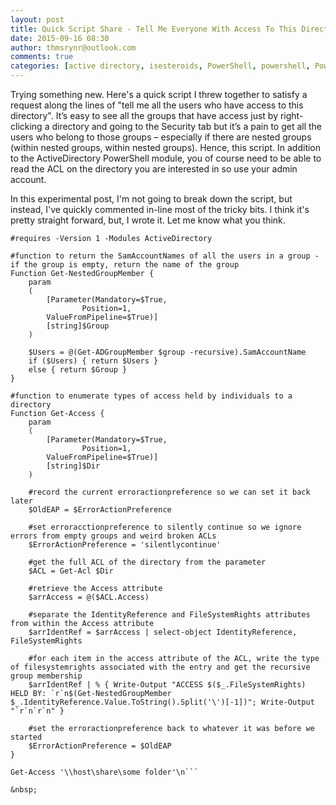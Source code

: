 ```yaml
---
layout: post
title: Quick Script Share - Tell Me Everyone With Access To This Directory
date: 2015-09-16 08:30
author: thmsrynr@outlook.com
comments: true
categories: [active directory, isesteroids, PowerShell, powershell, PowerShell ISE, powershell ise, quick script sharing, quick tip]
---
```

Trying something new. Here's a quick script I threw together to satisfy a request along the lines of "tell me all the users who have access to this directory". It’s easy to see all the groups that have access just by right-clicking a directory and going to the Security tab but it’s a pain to get all the users who belong to those groups – especially if there are nested groups (within nested groups, within nested groups). Hence, this script. In addition to the ActiveDirectory PowerShell module, you of course need to be able to read the ACL on the directory you are interested in so use your admin account.

In this experimental post, I'm not going to break down the script, but instead, I've quickly commented in-line most of the tricky bits. I think it's pretty straight forward, but, I wrote it. Let me know what you think.

```
#requires -Version 1 -Modules ActiveDirectory

#function to return the SamAccountNames of all the users in a group - if the group is empty, return the name of the group
Function Get-NestedGroupMember {
    param
    (
        [Parameter(Mandatory=$True,
                Position=1,
        ValueFromPipeline=$True)]
        [string]$Group
    )
 
    $Users = @(Get-ADGroupMember $group -recursive).SamAccountName
    if ($Users) { return $Users }
    else { return $Group }
} 

#function to enumerate types of access held by individuals to a directory
Function Get-Access {
    param
    (
        [Parameter(Mandatory=$True,
                Position=1,
        ValueFromPipeline=$True)]
        [string]$Dir
    )
    
    #record the current erroractionpreference so we can set it back later
    $OldEAP = $ErrorActionPreference
    
    #set erroracctionpreference to silently continue so we ignore errors from empty groups and weird broken ACLs
    $ErrorActionPreference = 'silentlycontinue'
    
    #get the full ACL of the directory from the parameter
    $ACL = Get-Acl $Dir
    
    #retrieve the Access attribute
    $arrAccess = @($ACL.Access)
    
    #separate the IdentityReference and FileSystemRights attributes from within the Access attribute
    $arrIdentRef = $arrAccess | select-object IdentityReference, FileSystemRights
    
    #for each item in the access attribute of the ACL, write the type of filesystemrights associated with the entry and get the recursive group membership
    $arrIdentRef | % { Write-Output "ACCESS $($_.FileSystemRights) HELD BY: `r`n$(Get-NestedGroupMember $_.IdentityReference.Value.ToString().Split('\')[-1])"; Write-Output "`r`n`r`n" }
    
    #set the erroractionpreference back to whatever it was before we started
    $ErrorActionPreference = $OldEAP
}

Get-Access '\\host\share\some folder'\n```

&nbsp;
